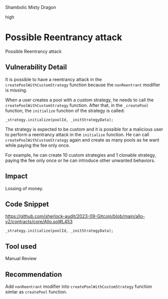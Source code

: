 Shambolic Misty Dragon

high

# Possible Reentrancy attack
Possible Reentrancy attack

## Vulnerability Detail
It is possible to have a reentrancy attack in the `createPoolWithCustomStrategy` function because the `nonReentrant` modifier is missing.

When a user creates a pool with a custom strategy, he needs to call the `createPoolWithCustomStrategy` function. After that, in the `_createPool` function, the `initialize` function of the strategy is called:

```solidity
_strategy.initialize(poolId, _initStrategyData);
```

The strategy is expected to be custom and it is possible for a malicious user to perform a reentrancy attack in the `initialize` function. He can call `createPoolWithCustomStrategy` again and create as many pools as he want while paying the fee only once.

For example, he can create 10 custom strategies and 1 clonable strategy, paying the fee only once or he can introduce other unwanted behaviors.

## Impact
Lossing of money.

## Code Snippet

https://github.com/sherlock-audit/2023-09-Gitcoin/blob/main/allo-v2/contracts/core/Allo.sol#L453

```solidity
_strategy.initialize(poolId, _initStrategyData);
```

## Tool used
Manual Review

## Recommendation
Add `nonReentrant` modifier into `createPoolWithCustomStrategy` function simlar as `createPool` function.